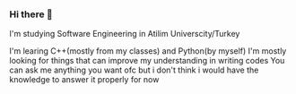 ### Hi there 👋


I'm studying Software Engineering in Atilim Universcity/Turkey

I'm learing C++(mostly from my classes) and Python(by myself)
I'm mostly looking for things that can improve my understanding in writing codes 
You can ask me anything you want ofc but i don't think i would have the knowledge to answer it properly for now
<!--
**Lunarax/Lunarax** is a ✨ _special_ ✨ repository because its `README.md` (this file) appears on your GitHub profile.


